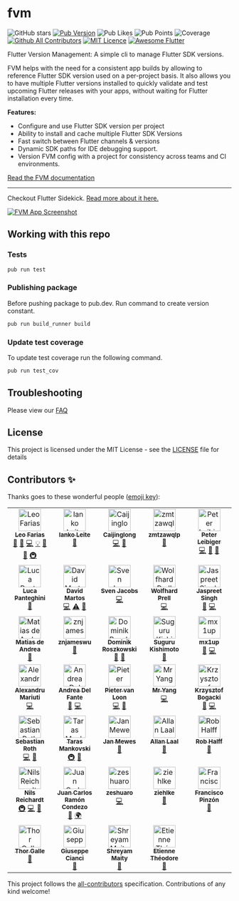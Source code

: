 # fvm

![GitHub stars](https://img.shields.io/github/stars/leoafarias/fvm?style=social)
[![Pub Version](https://img.shields.io/pub/v/fvm?label=version&style=flat-square)](https://pub.dev/packages/fvm/changelog)
![Pub Likes](https://img.shields.io/pub/likes/fvm?label=Pub%20Likes&style=flat-squar)
![Pub Points](https://img.shields.io/pub/points/fvm?label=Pub%20Points&style=flat-squar)  ![Coverage](https://raw.githubusercontent.com/leoafarias/fvm/master/coverage_badge.svg?sanitize=true)
[![Github All Contributors](https://img.shields.io/github/all-contributors/leoafarias/fvm?style=flat-square)](https://github.com/leoafarias/fvm/graphs/contributors) [![MIT Licence](https://img.shields.io/github/license/leoafarias/fvm?style=flat-square&longCache=true)](https://opensource.org/licenses/mit-license.php) [![Awesome Flutter](https://img.shields.io/badge/awesome-flutter-purple?longCache=true&style=flat-square)](https://github.com/Solido/awesome-flutter)

Flutter Version Management: A simple cli to manage Flutter SDK versions.

FVM helps with the need for a consistent app builds by allowing to reference Flutter SDK version used on a per-project basis. It also allows you to have multiple Flutter versions installed to quickly validate and test upcoming Flutter releases with your apps, without waiting for Flutter installation every time.

**Features:**

- Configure and use Flutter SDK version per project
- Ability to install and cache multiple Flutter SDK Versions
- Fast switch between Flutter channels & versions
- Dynamic SDK paths for IDE debugging support.
- Version FVM config with a project for consistency across teams and CI environments.

[Read the FVM documentation](https://fvm.app)

---

Checkout Flutter Sidekick. [Read more about it here.](https://github.com/leoafarias/sidekick)

[![FVM App Screenshot](https://raw.githubusercontent.com/leoafarias/sidekick/main/assets/promo-gh/screenshot.png)](https://github.com/leoafarias/sidekick)

## Working with this repo

### Tests

```bash
pub run test
```

### Publishing package

Before pushing package to pub.dev. Run command to create version constant.

```bash
pub run build_runner build
```

### Update test coverage

To update test coverage run the following command.

```bash
pub run test_cov
```

## Troubleshooting

Please view our [FAQ](https://fvm.app/docs/guides/faq)

## License

This project is licensed under the MIT License - see the [LICENSE](LICENSE) file for details

## Contributors ✨

Thanks goes to these wonderful people ([emoji key](https://allcontributors.org/docs/en/emoji-key)):

<!-- ALL-CONTRIBUTORS-LIST:START - Do not remove or modify this section -->
<!-- prettier-ignore-start -->
<!-- markdownlint-disable -->
<table>
  <tbody>
    <tr>
      <td align="center" valign="top" width="20%"><a href="https://github.com/leoafarias"><img src="https://avatars1.githubusercontent.com/u/435833?v=4?s=50" width="50px;" alt="Leo Farias"/><br /><sub><b>Leo Farias</b></sub></a><br /><a href="https://github.com/fluttertools/fvm/commits?author=leoafarias" title="Documentation">📖</a> <a href="#ideas-leoafarias" title="Ideas, Planning, & Feedback">🤔</a> <a href="https://github.com/fluttertools/fvm/commits?author=leoafarias" title="Code">💻</a> <a href="#example-leoafarias" title="Examples">💡</a> <a href="https://github.com/fluttertools/fvm/pulls?q=is%3Apr+reviewed-by%3Aleoafarias" title="Reviewed Pull Requests">👀</a> <a href="#maintenance-leoafarias" title="Maintenance">🚧</a> <a href="#infra-leoafarias" title="Infrastructure (Hosting, Build-Tools, etc)">🚇</a></td>
      <td align="center" valign="top" width="20%"><a href="https://github.com/ianko"><img src="https://avatars3.githubusercontent.com/u/723360?v=4?s=50" width="50px;" alt="Ianko Leite"/><br /><sub><b>Ianko Leite</b></sub></a><br /><a href="#ideas-ianko" title="Ideas, Planning, & Feedback">🤔</a></td>
      <td align="center" valign="top" width="20%"><a href="https://www.kikt.top"><img src="https://avatars0.githubusercontent.com/u/14145407?v=4?s=50" width="50px;" alt="Caijinglong"/><br /><sub><b>Caijinglong</b></sub></a><br /><a href="https://github.com/fluttertools/fvm/commits?author=CaiJingLong" title="Code">💻</a> <a href="#ideas-CaiJingLong" title="Ideas, Planning, & Feedback">🤔</a></td>
      <td align="center" valign="top" width="20%"><a href="https://juejin.im/user/5bdc1a32518825170b101080"><img src="https://avatars1.githubusercontent.com/u/16477333?v=4?s=50" width="50px;" alt="zmtzawqlp"/><br /><sub><b>zmtzawqlp</b></sub></a><br /><a href="https://github.com/fluttertools/fvm/issues?q=author%3Azmtzawqlp" title="Bug reports">🐛</a></td>
      <td align="center" valign="top" width="20%"><a href="https://github.com/kuhnroyal"><img src="https://avatars3.githubusercontent.com/u/1260818?v=4?s=50" width="50px;" alt="Peter Leibiger"/><br /><sub><b>Peter Leibiger</b></sub></a><br /><a href="https://github.com/fluttertools/fvm/commits?author=kuhnroyal" title="Code">💻</a> <a href="#maintenance-kuhnroyal" title="Maintenance">🚧</a> <a href="#question-kuhnroyal" title="Answering Questions">💬</a></td>
    </tr>
    <tr>
      <td align="center" valign="top" width="20%"><a href="https://github.com/panthe"><img src="https://avatars0.githubusercontent.com/u/250296?v=4?s=50" width="50px;" alt="Luca Panteghini"/><br /><sub><b>Luca Panteghini</b></sub></a><br /><a href="https://github.com/fluttertools/fvm/commits?author=panthe" title="Documentation">📖</a></td>
      <td align="center" valign="top" width="20%"><a href="https://github.com/davidmartos96"><img src="https://avatars1.githubusercontent.com/u/22084723?v=4?s=50" width="50px;" alt="David Martos"/><br /><sub><b>David Martos</b></sub></a><br /><a href="https://github.com/fluttertools/fvm/commits?author=davidmartos96" title="Code">💻</a> <a href="https://github.com/fluttertools/fvm/commits?author=davidmartos96" title="Tests">⚠️</a> <a href="https://github.com/fluttertools/fvm/commits?author=davidmartos96" title="Documentation">📖</a></td>
      <td align="center" valign="top" width="20%"><a href="https://github.com/svenjacobs"><img src="https://avatars1.githubusercontent.com/u/255313?v=4?s=50" width="50px;" alt="Sven Jacobs"/><br /><sub><b>Sven Jacobs</b></sub></a><br /><a href="https://github.com/fluttertools/fvm/commits?author=svenjacobs" title="Code">💻</a></td>
      <td align="center" valign="top" width="20%"><a href="https://github.com/Cir0X"><img src="https://avatars0.githubusercontent.com/u/4539597?v=4?s=50" width="50px;" alt="Wolfhard Prell"/><br /><sub><b>Wolfhard Prell</b></sub></a><br /><a href="https://github.com/fluttertools/fvm/commits?author=Cir0X" title="Code">💻</a></td>
      <td align="center" valign="top" width="20%"><a href="https://github.com/jascodes"><img src="https://avatars2.githubusercontent.com/u/1231593?v=4?s=50" width="50px;" alt="Jaspreet Singh"/><br /><sub><b>Jaspreet Singh</b></sub></a><br /><a href="#ideas-jascodes" title="Ideas, Planning, & Feedback">🤔</a> <a href="https://github.com/fluttertools/fvm/commits?author=jascodes" title="Code">💻</a></td>
    </tr>
    <tr>
      <td align="center" valign="top" width="20%"><a href="https://deandreamatias.com/"><img src="https://avatars2.githubusercontent.com/u/21011641?v=4?s=50" width="50px;" alt="Matias de Andrea"/><br /><sub><b>Matias de Andrea</b></sub></a><br /><a href="https://github.com/fluttertools/fvm/commits?author=deandreamatias" title="Documentation">📖</a></td>
      <td align="center" valign="top" width="20%"><a href="https://github.com/znjameswu"><img src="https://avatars2.githubusercontent.com/u/61373469?v=4?s=50" width="50px;" alt="znjameswu"/><br /><sub><b>znjameswu</b></sub></a><br /><a href="https://github.com/fluttertools/fvm/issues?q=author%3Aznjameswu" title="Bug reports">🐛</a></td>
      <td align="center" valign="top" width="20%"><a href="https://github.com/orestesgaolin"><img src="https://avatars3.githubusercontent.com/u/16854239?v=4?s=50" width="50px;" alt="Dominik Roszkowski"/><br /><sub><b>Dominik Roszkowski</b></sub></a><br /><a href="https://github.com/fluttertools/fvm/commits?author=orestesgaolin" title="Documentation">📖</a> <a href="#talk-orestesgaolin" title="Talks">📢</a></td>
      <td align="center" valign="top" width="20%"><a href="https://me.sgr-ksmt.org/"><img src="https://avatars0.githubusercontent.com/u/9350581?v=4?s=50" width="50px;" alt="Suguru Kishimoto"/><br /><sub><b>Suguru Kishimoto</b></sub></a><br /><a href="https://github.com/fluttertools/fvm/issues?q=author%3Asgr-ksmt" title="Bug reports">🐛</a></td>
      <td align="center" valign="top" width="20%"><a href="https://github.com/mx1up"><img src="https://avatars2.githubusercontent.com/u/178714?v=4?s=50" width="50px;" alt="mx1up"/><br /><sub><b>mx1up</b></sub></a><br /><a href="https://github.com/fluttertools/fvm/issues?q=author%3Amx1up" title="Bug reports">🐛</a> <a href="https://github.com/fluttertools/fvm/commits?author=mx1up" title="Code">💻</a></td>
    </tr>
    <tr>
      <td align="center" valign="top" width="20%"><a href="https://github.com/nank1ro"><img src="https://avatars.githubusercontent.com/u/60045235?v=4?s=50" width="50px;" alt="Alexandru Mariuti"/><br /><sub><b>Alexandru Mariuti</b></sub></a><br /><a href="https://github.com/fluttertools/fvm/commits?author=nank1ro" title="Code">💻</a></td>
      <td align="center" valign="top" width="20%"><a href="https://github.com/andreadelfante"><img src="https://avatars.githubusercontent.com/u/7781176?v=4?s=50" width="50px;" alt="Andrea Del Fante"/><br /><sub><b>Andrea Del Fante</b></sub></a><br /><a href="#ideas-andreadelfante" title="Ideas, Planning, & Feedback">🤔</a> <a href="https://github.com/fluttertools/fvm/commits?author=andreadelfante" title="Code">💻</a></td>
      <td align="center" valign="top" width="20%"><a href="https://github.com/Kavantix"><img src="https://avatars.githubusercontent.com/u/6243755?v=4?s=50" width="50px;" alt="Pieter van Loon"/><br /><sub><b>Pieter van Loon</b></sub></a><br /><a href="https://github.com/fluttertools/fvm/commits?author=Kavantix" title="Code">💻</a> <a href="#ideas-Kavantix" title="Ideas, Planning, & Feedback">🤔</a></td>
      <td align="center" valign="top" width="20%"><a href="https://github.com/YangLang116"><img src="https://avatars.githubusercontent.com/u/15442222?v=4?s=50" width="50px;" alt="Mr Yang"/><br /><sub><b>Mr Yang</b></sub></a><br /><a href="https://github.com/fluttertools/fvm/commits?author=YangLang116" title="Code">💻</a></td>
      <td align="center" valign="top" width="20%"><a href="https://github.com/Saancreed"><img src="https://avatars.githubusercontent.com/u/26201033?v=4?s=50" width="50px;" alt="Krzysztof Bogacki"/><br /><sub><b>Krzysztof Bogacki</b></sub></a><br /><a href="https://github.com/fluttertools/fvm/issues?q=author%3ASaancreed" title="Bug reports">🐛</a> <a href="https://github.com/fluttertools/fvm/commits?author=Saancreed" title="Code">💻</a></td>
    </tr>
    <tr>
      <td align="center" valign="top" width="20%"><a href="https://github.com/ened"><img src="https://avatars.githubusercontent.com/u/269860?v=4?s=50" width="50px;" alt="Sebastian Roth"/><br /><sub><b>Sebastian Roth</b></sub></a><br /><a href="https://github.com/fluttertools/fvm/commits?author=ened" title="Code">💻</a> <a href="#ideas-ened" title="Ideas, Planning, & Feedback">🤔</a></td>
      <td align="center" valign="top" width="20%"><a href="https://github.com/taras"><img src="https://avatars.githubusercontent.com/u/74687?v=4?s=50" width="50px;" alt="Taras Mankovski"/><br /><sub><b>Taras Mankovski</b></sub></a><br /><a href="#infra-taras" title="Infrastructure (Hosting, Build-Tools, etc)">🚇</a> <a href="#ideas-taras" title="Ideas, Planning, & Feedback">🤔</a></td>
      <td align="center" valign="top" width="20%"><a href="https://github.com/jmewes"><img src="https://avatars.githubusercontent.com/u/5235584?v=4?s=50" width="50px;" alt="Jan Mewes"/><br /><sub><b>Jan Mewes</b></sub></a><br /><a href="https://github.com/fluttertools/fvm/commits?author=jmewes" title="Documentation">📖</a></td>
      <td align="center" valign="top" width="20%"><a href="https://permanent.ee"><img src="https://avatars.githubusercontent.com/u/740826?v=4?s=50" width="50px;" alt="Allan Laal"/><br /><sub><b>Allan Laal</b></sub></a><br /><a href="https://github.com/fluttertools/fvm/commits?author=allanlaal" title="Documentation">📖</a></td>
      <td align="center" valign="top" width="20%"><a href="https://github.com/rhalff"><img src="https://avatars.githubusercontent.com/u/274358?v=4?s=50" width="50px;" alt="Rob Halff"/><br /><sub><b>Rob Halff</b></sub></a><br /><a href="https://github.com/fluttertools/fvm/commits?author=rhalff" title="Documentation">📖</a></td>
    </tr>
    <tr>
      <td align="center" valign="top" width="20%"><a href="https://sharezone.net"><img src="https://avatars.githubusercontent.com/u/24459435?v=4?s=50" width="50px;" alt="Nils Reichardt"/><br /><sub><b>Nils Reichardt</b></sub></a><br /><a href="#infra-nilsreichardt" title="Infrastructure (Hosting, Build-Tools, etc)">🚇</a> <a href="https://github.com/fluttertools/fvm/commits?author=nilsreichardt" title="Code">💻</a> <a href="https://github.com/fluttertools/fvm/commits?author=nilsreichardt" title="Documentation">📖</a></td>
      <td align="center" valign="top" width="20%"><a href="https://rcjuancarlosuwu.medium.com"><img src="https://avatars.githubusercontent.com/u/67658540?v=4?s=50" width="50px;" alt="Juan Carlos Ramón Condezo"/><br /><sub><b>Juan Carlos Ramón Condezo</b></sub></a><br /><a href="https://github.com/fluttertools/fvm/commits?author=rcjuancarlosuwu" title="Documentation">📖</a> <a href="#translation-rcjuancarlosuwu" title="Translation">🌍</a></td>
      <td align="center" valign="top" width="20%"><a href="https://github.com/zeshuaro"><img src="https://avatars.githubusercontent.com/u/12210067?v=4?s=50" width="50px;" alt="zeshuaro"/><br /><sub><b>zeshuaro</b></sub></a><br /><a href="https://github.com/fluttertools/fvm/commits?author=zeshuaro" title="Code">💻</a></td>
      <td align="center" valign="top" width="20%"><a href="https://github.com/ziehlke"><img src="https://avatars.githubusercontent.com/u/10786117?v=4?s=50" width="50px;" alt="ziehlke"/><br /><sub><b>ziehlke</b></sub></a><br /><a href="https://github.com/fluttertools/fvm/commits?author=ziehlke" title="Documentation">📖</a></td>
      <td align="center" valign="top" width="20%"><a href="https://github.com/fpinzn"><img src="https://avatars.githubusercontent.com/u/345207?v=4?s=50" width="50px;" alt="Francisco Pinzón"/><br /><sub><b>Francisco Pinzón</b></sub></a><br /><a href="https://github.com/fluttertools/fvm/commits?author=fpinzn" title="Documentation">📖</a></td>
    </tr>
    <tr>
      <td align="center" valign="top" width="20%"><a href="http://thorgalle.me"><img src="https://avatars.githubusercontent.com/u/11543641?v=4?s=50" width="50px;" alt="Thor Galle"/><br /><sub><b>Thor Galle</b></sub></a><br /><a href="https://github.com/fluttertools/fvm/commits?author=th0rgall" title="Documentation">📖</a></td>
      <td align="center" valign="top" width="20%"><a href="https://www.linkedin.com/in/giuseppe-cianci/"><img src="https://avatars.githubusercontent.com/u/39117631?v=4?s=50" width="50px;" alt="Giuseppe Cianci"/><br /><sub><b>Giuseppe Cianci</b></sub></a><br /><a href="https://github.com/fluttertools/fvm/commits?author=Giuspepe" title="Documentation">📖</a></td>
      <td align="center" valign="top" width="20%"><a href="https://shreyam.ml"><img src="https://avatars.githubusercontent.com/u/38105595?v=4?s=50" width="50px;" alt="Shreyam Maity"/><br /><sub><b>Shreyam Maity</b></sub></a><br /><a href="https://github.com/fluttertools/fvm/commits?author=ShreyamMaity" title="Documentation">📖</a></td>
      <td align="center" valign="top" width="20%"><a href="https://www.etiennetheodore.com/"><img src="https://avatars.githubusercontent.com/u/8250175?v=4?s=50" width="50px;" alt="Etienne Théodore"/><br /><sub><b>Etienne Théodore</b></sub></a><br /><a href="https://github.com/fluttertools/fvm/commits?author=Kiruel" title="Documentation">📖</a></td>
    </tr>
  </tbody>
</table>

<!-- markdownlint-restore -->
<!-- prettier-ignore-end -->

<!-- ALL-CONTRIBUTORS-LIST:END -->

This project follows the [all-contributors](https://github.com/all-contributors/all-contributors) specification. Contributions of any kind welcome!

